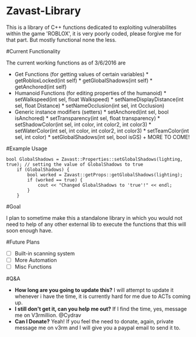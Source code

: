 # Zavast-Library

This is a library of C++ functions dedicated to exploiting vulnerabilites within the game 'ROBLOX', it is very poorly coded, please forgive me for that part. But mostly functional none the less.

#Current Functionality

The current working functions as of 3/6/2016 are
  * Get Functions (for getting values of certain variables)
        * getRobloxLocked(int self)
        * getGlobalShadows(int self)
        * getAnchored(int self)
  * Humanoid Functions (for editing properties of the humanoid)
        * setWalkspeed(int sel, float Walkspeed)
        * setNameDisplayDistance(int sel, float Distance)
        * setNameOcclusion(int sel, int Occlusion)
  * Generic instance modifiers (setters)
        * setAnchored(int sel, bool isAnchored)
        * setTransparency(int sel, float transparency)
        * setShadowColor(int sel, int color, int color2, int color3)
        * setWaterColor(int sel, int color, int color2, int color3)
        * setTeamColor(int sel, int color)
        * setGlobalShadows(int sel, bool isGS)
        + MORE TO COME!

#Example Usage

```
bool GlobalShadows = Zavast::Properties::setGlobalShadows(lighting, true); // setting the value of GlobalShadows to true
	if (GlobalShadows) {
		bool worked = Zavast::getProps::getGlobalShadows(lighting);
		if (worked == true) {
			cout << "Changed GlobalShadows to 'true'!" << endl;
		}
	}
```

#Goal

I plan to sometime make this a standalone library in which you would not need to help of any other external lib to execute the functions that this will soon enough have.

#Future Plans

- [ ] Built-in scanning system
- [ ] More Automation
- [ ] Misc Functions

#Q&A

* __How long are you going to update this?__
  I will attempt to update it whenever i have the time, it is currently hard for me due to ACTs coming up.
* __I still don't get it, can you help me out?__
  If I find the time, yes, message me on V3rmillion. @Cydrav
* __Can I Donate?__
  Yeah! If you feel the need to donate, again, private message me on v3rm and I will give you a paypal email to send it to.


